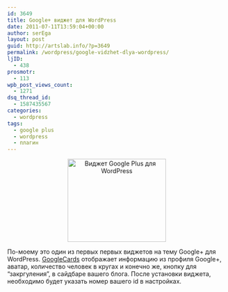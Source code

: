 ```yaml
---
id: 3649
title: Google+ виджет для WordPress
date: 2011-07-11T13:59:04+00:00
author: serEga
layout: post
guid: http://artslab.info/?p=3649
permalink: /wordpress/google-vidzhet-dlya-wordpress/
ljID:
  - 438
prosmotr:
  - 113
wpb_post_views_count:
  - 1271
dsq_thread_id:
  - 1587435567
categories:
  - wordpress
tags:
  - google plus
  - wordpress
  - плагин
---
```

<center>
  <img src="{{site.img_cdn}}/google_plus_wordpress_widget.png" alt="Виджет Google Plus для WordPress" title="google_plus_wordpress_widget" width="226" height="191" class="alignnone size-full wp-image-3651" />
</center>

По-моему это один из первых первых виджетов на тему Google+ для WordPress. [GoogleCards](http://wordpress.org/extend/plugins/googlecards/ "плагин google plus для wordpress") отображает информацию из профиля Google+, аватар, количество человек в кругах и конечно же, кнопку для &#8220;закргуления&#8221;, в сайдбаре вашего блога. После установки виджета, необходимо будет указать номер вашего id в настройках.